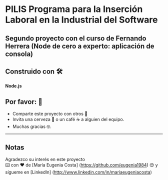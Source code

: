 # PILIS Programa para la Inserción Laboral en la Industrial del Software

## Segundo proyecto con el curso de Fernando Herrera (Node de cero a experto: aplicación de consola)

## Construido con 🛠️

**Node.js**

## Por favor: 🎁

* Comparte este proyecto con otros 📢
* Invita una cerveza 🍺 o un café ☕ a alguien del equipo.
* Muchas gracias 🤓.

---
## Notas
Agradezco su interés en este proyecto <br/>
⌨️ con ❤️ de [María Eugenia Costa] (https://github.com/eugenia1984) 😊 y sígueme en [LinkedIn] (http://www.linkedin.com/in/maríaeugeniacosta)
